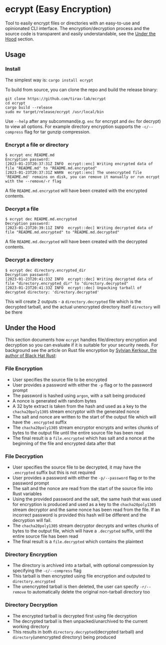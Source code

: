 # ecrypt (Easy Encryption)
Tool to easily encrypt files or directories with an easy-to-use and opinionated CLI interface. The encryption/decryption process and the source code is transparent and easily understandable, see the [Under the Hood](#under-the-hood) section.

## Usage
### Install
The simplest way is: `cargo install ecrypt`

To build from source, you can clone the repo and build the release binary:

```
git clone https://github.com/tirax-lab/ecrypt
cd ecrypt
cargo build --release
sudo mv target/release/ecrypt /usr/local/bin
```

Use `--help` after any subcommand(e.g. `enc` for encrypt and `dec` for decrypt) to view all options. For example directory encryption supports the `-c/--compress` flag for tar gunzip compression.

### Encrypt a file or directory

```
$ ecrypt enc README.md
Encryption password: 
[2023-01-23T20:37:31Z INFO  ecrypt::enc] Writing encrypted data of file "README.md" to "README.md.encrypted"
[2023-01-23T20:37:31Z WARN  ecrypt::enc] The unencrypted file 'README.md' remains on disk, you can remove it manually or run ecrypt with the --remove/-r flag
```

A file `README.md.encrypted` will have been created with the encrypted contents.

### Decrypt a file

```
$ ecrypt dec README.md.encrypted 
Decryption password: 
[2023-01-23T20:39:11Z INFO  ecrypt::dec] Writing decrypted data of file "README.md.encrypted" to "README.md.decrypted"
```

A file `README.md.decrypted` will have been created with the decrypted contents.

### Decrypt a directory

```
$ ecrypt dec directory.encrypted_dir 
Decryption password: 
[2023-01-23T20:41:33Z INFO  ecrypt::dec] Writing decrypted data of file "directory.encrypted_dir" to "directory.decrypted"
[2023-01-23T20:41:33Z INFO  ecrypt::dec] Unpacking tarball of decrypted directory: 'directory.decrypted'
```

This will create 2 outputs - a `directory.decrypted` file which is the decrypted tarball, and the actual unencrypted directory itself `directory` will be there

## Under the Hood
This section documents how `ecrypt` handles file/directory encryption and decryption so you can evaluate if it is suitable for your security needs. For background see the article on Rust file encryption by [Sylvian Kerkour, the author of Black Hat Rust](https://kerkour.com/rust-file-encryption-chacha20poly1305-argon2):

### File Encryption

- User specifies the source file to be encrypted
- User provides a password with either the `-p` flag or to the password prompt
- The password is hashed using `argon`, with a salt being produced
- A nonce is generated with random bytes
- A 32 byte extract is taken from the hash and used as a key to the `chacha20poly1305` stream encryptor with the generated nonce
- The salt and nonce are written to the start of the output file which will have the `.encrypted` suffix
- The `chacha20poly1305` stream encryptor encrypts and writes chunks of bytes to the output file until the entire source file has been read
- The final result is a `file.encrypted` which has salt and a nonce at the beginning of the file and encrypted data after that

### File Decryption

- User specifies the source file to be decrypted, it may have the `.encrypted` suffix but this is not required
- User provides a password with either the `-p/--password` flag or to the password prompt
- The salt and the nonce are read from the start of the source file into Rust variables
- Using the provided password and the salt, the same hash that was used for encryption is produced and used as a key to the `chacha20poly1305` stream decryptor and the same nonce has been read from the file. If an incorrect password is provided this hash will be different and the decryption will fail.
- The `chacha20poly1305` stream decryptor decrypts and writes chunks of bytes to the output file, which will have a `.decrypted` suffix, until the entire source file has been read
- The final result is a `file.decrypted` which contains the plaintext

### Directory Encryption

- The directory is archived into a tarball, with optional compression by specifying the `-c/--compress` flag
- This tarball is then encrypted using file encryption and outputed to `directory.encrypted`
- The unencrypted tarball is then deleted, the user can specify `-r/--remove` to automatically delete the original non-tarball directory too

### Directory Decryption

- The encrypted tarball is decrypted first using file decryption
- The decrypted tarball is then unpacked/unarchived to the current working directory
- This results in both `directory.decrypted`(decrypted tarball) and `directory`(unencrypted directory) being produced
